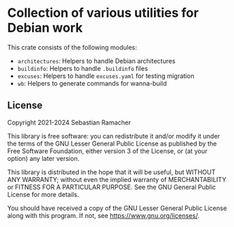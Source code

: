 # Collection of various utilities for Debian work

This crate consists of the following modules:
* `architectures`: Helpers to handle Debian architectures
* `buildinfo`: Helpers to handle `.buildinfo` files
* `excuses`: Helpers to handle `excuses.yaml` for testing migration
* `wb`: Helpers to generate commands for wanna-build

## License

Copyright 2021-2024 Sebastian Ramacher

This library is free software: you can redistribute it and/or modify
it under the terms of the GNU Lesser General Public License as
published by the Free Software Foundation, either version 3 of the
License, or (at your option) any later version.

This library is distributed in the hope that it will be useful,
but WITHOUT ANY WARRANTY; without even the implied warranty of
MERCHANTABILITY or FITNESS FOR A PARTICULAR PURPOSE.  See the
GNU General Public License for more details.

You should have received a copy of the GNU Lesser General Public
License along with this program.  If not, see
<https://www.gnu.org/licenses/>.
